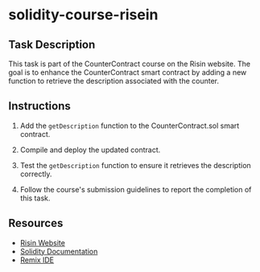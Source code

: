 # solidity-course-risein
## Task Description

This task is part of the CounterContract course on the Risin website. The goal is to enhance the CounterContract smart contract by adding a new function to retrieve the description associated with the counter.

## Instructions

1. Add the `getDescription` function to the CounterContract.sol smart contract.

2. Compile and deploy the updated contract.

3. Test the `getDescription` function to ensure it retrieves the description correctly.

4. Follow the course's submission guidelines to report the completion of this task.

## Resources

- [Risin Website](https://www.risinwebsite.com)
- [Solidity Documentation](https://soliditylang.org/docs/)
- [Remix IDE](https://remix.ethereum.org/)
